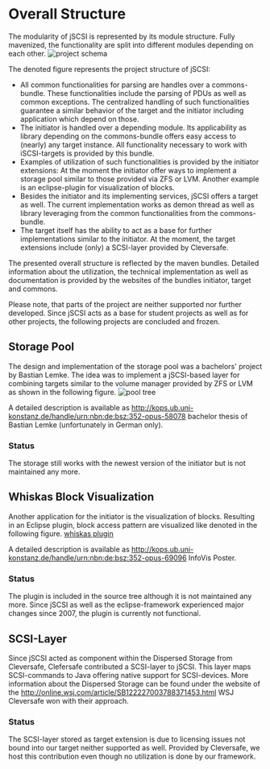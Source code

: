 # Overall Structure

The modularity of jSCSI is represented by its module structure. Fully mavenized, the functionality are split into different modules depending on each other. ![project schema](/pictures/projectschema.graffle)

The denoted figure represents the project structure of jSCSI:

* All common functionalities for parsing are handles over a commons-bundle. These functionalities include the parsing of PDUs as well as common exceptions. The centralized handling of such functionalities guarantee a similar behavior of the target and the initiator including application which depend on those.
* The initiator is handled over a depending module. Its applicability as library depending on the commons-bundle offers easy access to (nearly) any target instance. All functionality necessary to work with iSCSI-targets is provided by this bundle.
* Examples of utilization of such functionalities is provided by the initiator extensions: At the moment the initiator offer ways to implement a storage pool similar to those provided via ZFS or LVM. Another example is an eclipse-plugin for visualization of blocks.
* Besides the initiator and its implementing services, jSCSI offers a target as well. The current implementation works as demon thread as well as library leveraging from the common functionalities from the commons-bundle.
* The target itself has the ability to act as a base for further implementations similar to the initiator. At the moment, the target extensions include (only) a SCSI-layer provided by Cleversafe.

The presented overall structure is reflected by the maven bundles. Detailed information about the utilization, the technical implementation as well as documentation is provided by the websites of the bundles initiator, target and commons.

Please note, that parts of the project are neither supported nor further developed. Since jSCSI acts as a base for student projects as well as for other projects, the following projects are concluded and frozen.

## Storage Pool

The design and implementation of the storage pool was a bachelors' project by Bastian Lemke. The idea was to implement a jSCSI-based layer for combining targets similar to the volume manager provided by ZFS or LVM as shown in the following figure. ![pool tree ](/pictures/pool-tree.graffle)

A detailed description is available as http://kops.ub.uni-konstanz.de/handle/urn:nbn:de:bsz:352-opus-58078 bachelor thesis of Bastian Lemke (unfortunately in German only).

### Status

The storage still works with the newest version of the initiator but is not maintained any more.

## Whiskas Block Visualization

Another application for the initiator is the visualization of blocks. Resulting in an Eclipse plugin, block access pattern are visualized like denoted in the following figure. [whiskas plugin  ](/pictures/fullscreen2.png)

A detailed description is available as http://kops.ub.uni-konstanz.de/handle/urn:nbn:de:bsz:352-opus-69096 InfoVis Poster.

### Status

The plugin is included in the source tree although it is not maintained any more. Since jSCSI as well as the eclipse-framework experienced major changes since 2007, the plugin is currently not functional.

## SCSI-Layer

Since jSCSI acted as component within the Dispersed Storage from Cleversafe, Clefersafe contributed a SCSI-layer to jSCSI. This layer maps SCSI-commands to Java offering native support for SCSI-devices. More information about the Dispersed Storage can be found under the website of the http://online.wsj.com/article/SB122227003788371453.html WSJ Cleversafe won with their approach.

### Status

The SCSI-layer stored as target extension is due to licensing issues not bound into our target neither supported as well. Provided by Cleversafe, we host this contribution even though no utilization is done by our framework.